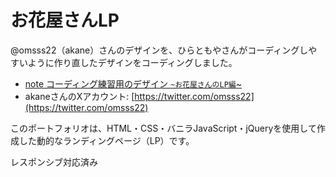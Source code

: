 # お花屋さんLP
@omsss22（akane）さんのデザインを、ひらともやさんがコーディングしやすいように作り直したデザインをコーディングしました。  

- [note コーディング練習用のデザイン `~お花屋さんのLP編`~](https://note.com/tmy_schaf/n/n49a9b727c5b1)  
- akaneさんのXアカウント: [https://twitter.com/omsss22](https://twitter.com/omsss22)  

このポートフォリオは、HTML・CSS・バニラJavaScript・jQueryを使用して作成した動的なランディングページ（LP）です。  

レスポンシブ対応済み

